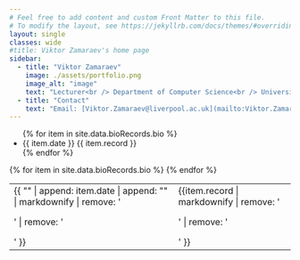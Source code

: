 ```yaml
---
# Feel free to add content and custom Front Matter to this file.
# To modify the layout, see https://jekyllrb.com/docs/themes/#overriding-theme-defaults
layout: single
classes: wide
#title: Viktor Zamaraev's home page
sidebar:
  - title: "Viktor Zamaraev"
    image: ./assets/portfolio.png
    image_alt: "image"
    text: "Lecturer<br /> Department of Computer Science<br /> University of Liverpool"
  - title: "Contact"
    text: "Email: [Viktor.Zamaraev@liverpool.ac.uk](mailto:Viktor.Zamaraev@liverpool.ac.uk)"
---
```


<div class="shortBio">

  <ul class="bio_list">
  {% for item in site.data.bioRecords.bio %}
    <li>
      <span class="bio_record_period">{{ item.date }}</span>
      <span class="bio_record_descr">{{ item.record }}</span>
    </li>
  {% endfor %}
  </ul>



  <table class="bio_table">
  {% for item in site.data.bioRecords.bio %}
    <tr class="bio_record">
    <td class="bio_record_period">{{ "" | append: item.date | append: "" | markdownify | remove: '<p>' | remove: '</p>' }}</td>
    <td class="bio_record_descr">{{item.record | markdownify | remove: '<p>' | remove: '</p>' }}</td>
    </tr>
  {% endfor %}
  </table>
</div>






